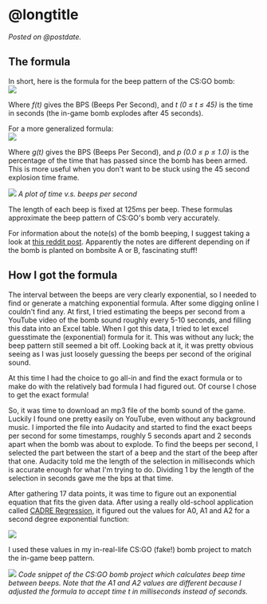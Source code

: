 <!-- title = CS:GO Bomb Beep Pattern -->
<!-- longtitle = How I got the CS:GO bomb beep pattern -->
<!-- postdate = 21th of July 2020 -->
<!-- description = A write-up on how I generated a formula that fits the CS:GO bomb beeping pattern. -->

# @longtitle

_Posted on @postdate._

## The formula

In short, here is the formula for the beep pattern of the CS:GO bomb:  
![](https://quicklatex.com/cache3/47/ql_41ff49a536629603d822f8672fc0a147_l3.png)

Where _f(t)_ gives the BPS (Beeps Per Second), and _t (0 ≤ t ≤ 45)_ is the time in seconds (the in-game bomb
explodes after 45 seconds).

For a more generalized formula:  
![](https://quicklatex.com/cache3/04/ql_d31b46eded2266fa0a29f7f334770904_l3.png)

Where _g(t)_ gives the BPS (Beeps Per Second), and _p (0.0 ≤ p ≤ 1.0)_ is the percentage of the time that has
passed since the bomb has been armed. This is more useful when you don't want to be stuck using the 45 second
explosion time frame.

![](/assets/csgo-bomb-beep-pattern-graph.png)
_A plot of time v.s. beeps per second_

The length of each beep is fixed at 125ms per beep. These formulas approximate the beep pattern of CS:GO's bomb very accurately.

For information about the note(s) of the bomb beeping, I suggest taking a look at [this reddit post](https://www.reddit.com/r/GlobalOffensive/comments/9j7zvm/bomb_timer_tick_note/e6pdv3j/).
Apparently the notes are different depending on if the bomb is planted on bombsite A or B, fascinating stuff!


## How I got the formula

The interval between the beeps are very clearly exponential, so I needed to find or generate a matching exponential formula.
After some digging online I couldn't find any. At first, I tried estimating the beeps per second from a YouTube video of
the bomb sound roughly every 5-10 seconds, and filling this data into an Excel table. When I got this data,
I tried to let excel guesstimate the (exponential) formula for it. This was without any luck; the beep pattern still
seemed a bit off. Looking back at it, it was pretty obvious seeing as I was just loosely guessing the beeps per second
of the original sound.

At this time I had the choice to go all-in and find the exact formula or to make do with the relatively bad
formula I had figured out. Of course I chose to get the exact formula!

So, it was time to download an mp3 file of the bomb sound of the game. Luckily I found one pretty easily on YouTube,
even without any background music. I imported the file into Audacity and started to find the exact beeps per second
for some timestamps, roughly 5 seconds apart and 2 seconds apart when the bomb was about to explode. To find the
beeps per second, I selected the part between the start of a beep and the start of the beep after that one.
Audacity told me the length of the selection in milliseconds which is accurate enough for what I'm trying to do.
Dividing 1 by the length of the selection in seconds gave me the bps at that time.

After gathering 17 data points, it was time to figure out an exponential equation that fits the given data.
After using a really old-school application called [CADRE Regression](http://www.cadreanalytic.com/Regress.htm), it figured out the values for A0, A1 and A2
for a second degree exponential function:

![](/assets/csgo-bomb-regression.png)

I used these values in my in-real-life CS:GO (fake!) bomb project to match the in-game beep pattern.

![](/assets/csgo-bomb-arduino-beep-code.png)
_Code snippet of the CS:GO bomb project which calculates beep time between beeps. Note that the A1 and A2
values are different because I adjusted the formula to accept time t in milliseconds instead of seconds._
